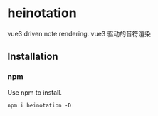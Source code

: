 # heinotation

vue3 driven note rendering. vue3 驱动的音符渲染

## Installation

### npm

Use npm to install.

```
npm i heinotation -D
```

